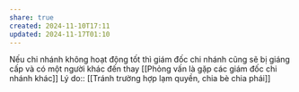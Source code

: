 ```yaml
---
share: true
created: 2024-11-10T17:11
updated: 2024-11-17T01:10
---
```

Nếu chi nhánh không hoạt động tốt thì giám đốc chi nhánh cũng sẽ bị giáng cấp và có một người khác đến thay
[[Phỏng vấn là gặp các giám đốc chi nhánh khác]]
Lý do:: [[Tránh trường hợp lạm quyền, chia bè chia phái]]
